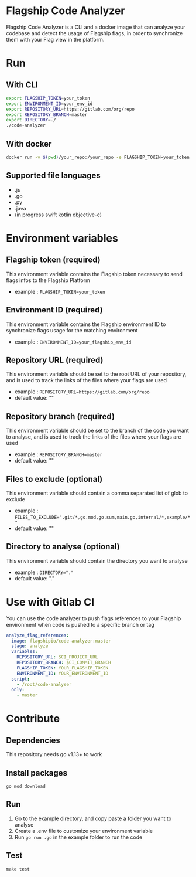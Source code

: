 # Flagship Code Analyzer

Flagship Code Analyzer is a CLI and a docker image that can analyze your codebase and detect the usage of Flagship flags, in order to synchronize them with your Flag view in the platform.

# Run

## With CLI

```sh
export FLAGSHIP_TOKEN=your_token
export ENVIRONMENT_ID=your_env_id
export REPOSITORY_URL=https://gitlab.com/org/repo
export REPOSITORY_BRANCH=master
export DIRECTORY=./
./code-analyzer
```

## With docker

```sh
docker run -v $(pwd)/your_repo:/your_repo -e FLAGSHIP_TOKEN=your_token -e ENVIRONMENT_ID=your_env_id -e REPOSITORY_URL=https://gitlab.com/org/repo -e REPOSITORY_BRANCH=master -e DIRECTORY=/your_repo flagshipio/code-analyzer
```

## Supported file languages
- .js
- .go
- .py
- .java
- (in progress swift kotlin objective-c) 

# Environment variables

## Flagship token (required)

This environment variable contains the Flagship token necessary to send flags infos to the Flagship Platform

- example : `FLAGSHIP_TOKEN=your_token`

## Environment ID (required)

This environment variable contains the Flagship environment ID to synchronize flags usage for the matching environment

- example : `ENVIRONMENT_ID=your_flagship_env_id`

## Repository URL (required)

This environment variable should be set to the root URL of your repository, and is used to track the links of the files where your flags are used

- example : `REPOSITORY_URL=https://gitlab.com/org/repo`
- default value: ""

## Repository branch (required)

This environment variable should be set to the branch of the code you want to analyse, and is used to track the links of the files where your flags are used

- example : `REPOSITORY_BRANCH=master`
- default value: ""

## Files to exclude (optional)

This environment variable should contain a comma separated list of glob to exclude

- example : `FILES_TO_EXCLUDE=".git/*,go.mod,go.sum,main.go,internal/*,example/*"`
- default value: ""

## Directory to analyse (optional)

This environment variable should contain the directory you want to analyse

- example : `DIRECTORY="."`
- default value: "."

# Use with Gitlab CI

You can use the code analyzer to push flags references to your Flagship environment when code is pushed to a specific branch or tag

```yaml
analyze_flag_references:
  image: flagshipio/code-analyzer:master
  stage: analyze
  variables:
    REPOSITORY_URL: $CI_PROJECT_URL
    REPOSITORY_BRANCH: $CI_COMMIT_BRANCH
    FLAGSHIP_TOKEN: YOUR_FLAGSHIP_TOKEN
    ENVIRONMENT_ID: YOUR_ENVIRONMENT_ID
  script:
    - /root/code-analyser
  only:
    - master
```

# Contribute

## Dependencies

This repository needs go v1.13+ to work

## Install packages

`go mod download`

## Run

1. Go to the example directory, and copy paste a folder you want to analyse
2. Create a .env file to customize your environment variable
3. Run `go run .go` in the example folder to run the code

## Test 

```
make test
```
